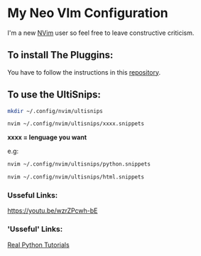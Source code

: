 # My Neo VIm Configuration
I'm a new [NVim](https://neovim.io) user so feel free to leave constructive criticism.

## To install The Pluggins:
You have to follow the instructions in this [repository](https://github.com/junegunn/vim-plug).

## To use the UltiSnips:
 ```bash 
mkdir ~/.config/nvim/ultisnips
``` 

```bash
nvim ~/.config/nvim/ultisnips/xxxx.snippets 
```

**xxxx = lenguage you want**

e.g:
  ```bash
  nvim ~/.config/nvim/ultisnips/python.snippets
  ```  
 
 ```bash
 nvim ~/.config/nvim/ultisnips/html.snippets
 ```


### Usseful Links:
https://youtu.be/wzrZPcwh-bE

### 'Usseful' Links:
[Real Python Tutorials](https://realpython.com/vim-and-python-a-match-made-in-heaven/)


